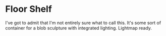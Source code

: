 # Floor Shelf
I've got to admit that I'm not entirely sure what to call this. It's some sort of container for a blob sculpture with integrated lighting. Lightmap ready.